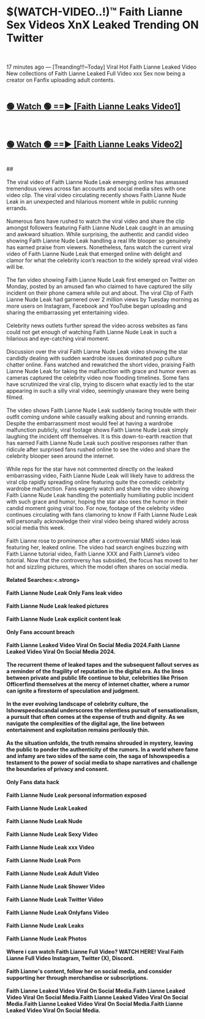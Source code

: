 # $(WATCH-VIDEO..!)™ Faith Lianne Sex Videos XnX Leaked Trending ON Twitter<br>
<br>

17 minutes ago — [Treanding!!!~Today] Viral Hot Faith Lianne Leaked Video New collections of Faith Lianne Leaked Full Video xxx Sex now being a creator on Fanfix uploading adult contents.
<br>
 <br>

##  <a href="https://best2vid.blogspot.com?title=Faith_Lianne">🟢 Watch 🟢 ==► [Faith Lianne Leaks Video1]</a><br>
  <br>

##  <a href="https://best2vid.blogspot.com?title=Faith_Lianne">🟢 Watch 🟢 ==► [Faith Lianne Leaks Video2]</a><br>
  <br>
  ##
  <br>
  <br>
The viral video of Faith Lianne Nude Leak emerging online has amassed tremendous views across fan accounts and social media sites with one video clip. The viral video circulating recently shows Faith Lianne Nude Leak in an unexpected and hilarious moment while in public running errands.
<br><br>
Numerous fans have rushed to watch the viral video and share the clip amongst followers featuring Faith Lianne Nude Leak caught in an amusing and awkward situation. While surprising, the authentic and candid video showing Faith Lianne Nude Leak handling a real life blooper so genuinely has earned praise from viewers. Nonetheless, fans watch the current viral video of Faith Lianne Nude Leak that emerged online with delight and clamor for what the celebrity icon’s reaction to the widely spread viral video will be.
<br><br>
The fan video showing Faith Lianne Nude Leak first emerged on Twitter on Monday, posted by an amused fan who claimed to have captured the silly incident on their phone camera while out and about. The viral Clip of Faith Lianne Nude Leak had garnered over 2 million views by Tuesday morning as more users on Instagram, Facebook and YouTube began uploading and sharing the embarrassing yet entertaining video.
<br><br>
Celebrity news outlets further spread the video across websites as fans could not get enough of watching Faith Lianne Nude Leak in such a hilarious and eye-catching viral moment.
<br><br>
Discussion over the viral Faith Lianne Nude Leak video showing the star candidly dealing with sudden wardrobe issues dominated pop culture chatter online. Fans watched and rewatched the short video, praising Faith Lianne Nude Leak for taking the malfunction with grace and humor even as cameras captured the celebrity video now flooding timelines. Some fans have scrutinized the viral clip, trying to discern what exactly led to the star appearing in such a silly viral video, seemingly unaware they were being filmed.
<br><br>
The video shows Faith Lianne Nude Leak suddenly facing trouble with their outfit coming undone while casually walking about and running errands. Despite the embarrassment most would feel at having a wardrobe malfunction publicly, viral footage shows Faith Lianne Nude Leak simply laughing the incident off themselves. It is this down-to-earth reaction that has earned Faith Lianne Nude Leak such positive responses rather than ridicule after surprised fans rushed online to see the video and share the celebrity blooper seen around the internet.
<br><br>
While reps for the star have not commented directly on the leaked embarrassing video, Faith Lianne Nude Leak will likely have to address the viral clip rapidly spreading online featuring quite the comedic celebrity wardrobe malfunction. Fans eagerly watch and share the video showing Faith Lianne Nude Leak handling the potentially humiliating public incident with such grace and humor, hoping the star also sees the humor in their candid moment going viral too. For now, footage of the celebrity video continues circulating with fans clamoring to know if Faith Lianne Nude Leak will personally acknowledge their viral video being shared widely across social media this week.
<br><br>
Faith Lianne rose to prominence after a controversial MMS video leak featuring her, leaked online. The video had search engines buzzing with Faith Lianne tutorial video, Faith Lianne XXX and Faith Lianne’s video tutorial. Now that the controversy has subsided, the focus has moved to her hot and sizzling pictures, which the model often shares on social media.
<br><br>
<strong>Related Searches:<.strong>
<br><br>
Faith Lianne Nude Leak Only Fans leak video
<br><br>
Faith Lianne Nude Leak leaked pictures
<br><br>
Faith Lianne Nude Leak explicit content leak
<br><br>
Only Fans account breach
<br><br>
Faith Lianne Leaked Video Viral On Social Media 2024.Faith Lianne Leaked Video Viral On Social Media 2024.
<br><br>
The recurrent theme of leaked tapes and the subsequent fallout serves as a reminder of the fragility of reputation in the digital era. As the lines between private and public life continue to blur, celebrities like Prison Officerfind themselves at the mercy of internet chatter, where a rumor can ignite a firestorm of speculation and judgment.
<br><br>
In the ever evolving landscape of celebrity culture, the Ishowspeedscandal underscores the relentless pursuit of sensationalism, a pursuit that often comes at the expense of truth and dignity. As we navigate the complexities of the digital age, the line between entertainment and exploitation remains perilously thin.
<br><br>
As the situation unfolds, the truth remains shrouded in mystery, leaving the public to ponder the authenticity of the rumors. In a world where fame and infamy are two sides of the same coin, the saga of Ishowspeedis a testament to the power of social media to shape narratives and challenge the boundaries of privacy and consent.
<br><br>
Only Fans data hack
<br><br>
Faith Lianne Nude Leak personal information exposed
<br><br>
Faith Lianne Nude Leak Leaked
<br><br>
Faith Lianne Nude Leak Nude
<br><br>
Faith Lianne Nude Leak Sexy Video
<br><br>
Faith Lianne Nude Leak xxx Video
<br><br>
Faith Lianne Nude Leak Porn
<br><br>
Faith Lianne Nude Leak Adult Video
<br><br>
Faith Lianne Nude Leak Shower Video
<br><br>
Faith Lianne Nude Leak Twitter Video
<br><br>
Faith Lianne Nude Leak Onlyfans Video
<br><br>
Faith Lianne Nude Leak Leaks
<br><br>
Faith Lianne Nude Leak Photos
<br><br>
Where i can watch Faith Lianne Full Video? WATCH HERE! Viral Faith Lianne Full Video Instagram, Twitter (X), Discord.
<br><br>
Faith Lianne's content, follow her on social media, and consider supporting her through merchandise or subscriptions.
<br><br>
Faith Lianne Leaked Video Viral On Social Media.Faith Lianne Leaked Video Viral On Social Media.Faith Lianne Leaked Video Viral On Social Media.Faith Lianne Leaked Video Viral On Social Media.Faith Lianne Leaked Video Viral On Social Media.